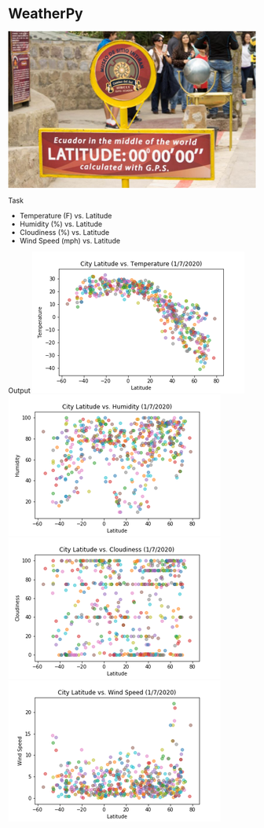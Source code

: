 # WeatherPy
![logo](/images/logo.png)

Task
* Temperature (F) vs. Latitude
* Humidity (%) vs. Latitude
* Cloudiness (%) vs. Latitude
* Wind Speed (mph) vs. Latitude

Output
![logo](/images/Figure1LatitudeTemperature.png)
![logo](/images/Figure2LatitudeHumidity.png)
![logo](/images/Figure3LatitudeCloudiness.png)
![logo](/images/Figure4LatitudeWindSpeed.png)
